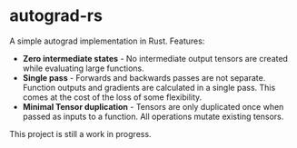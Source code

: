 # autograd-rs

A simple autograd implementation in Rust.
Features:
- **Zero intermediate states** - No intermediate output tensors are created while evaluating large functions.
- **Single pass** - Forwards and backwards passes are not separate. Function outputs and gradients are calculated in a single pass. This comes at the cost of the loss of some flexibility.
- **Minimal Tensor duplication** - Tensors are only duplicated once when passed as inputs to a function. All operations mutate existing tensors.

This project is still a work in progress.

